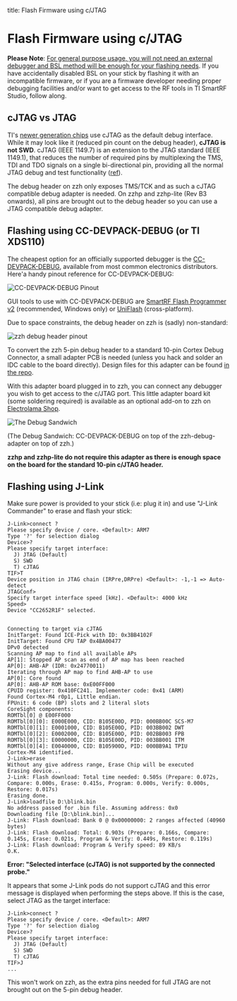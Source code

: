 title: Flash Firmware using c/JTAG

# Flash Firmware using c/JTAG

**Please Note**: <ins>For general purpose usage, you will not need an external debugger and [BSL method](/radio-docs/flash-ti-flash-prog/) will be enough for your flashing needs</ins>. If you have accidentally disabled BSL on your stick by flashing it with an incompatible firmware, or if you are a firmware developer needing proper debugging facilities and/or want to get access to the RF tools in TI SmartRF Studio, follow along.


## cJTAG vs JTAG

TI's [newer generation chips](/radio-docs/advanced/ti-part-numbers/) use cJTAG as the default debug interface. While it may look like it (reduced pin count on the debug header), **cJTAG is not SWD**. cJTAG (IEEE 1149.7) is an extension to the JTAG standard (IEEE 1149.1), that reduces the number of required pins by multiplexing the TMS, TDI and TDO signals on a single bi-directional pin, providing all the normal JTAG debug and test functionality ([ref](https://www.segger.com/products/debug-probes/j-link/technology/interface-description/#cjtag-compatibility)).

The debug header on zzh only exposes TMS/TCK and as such a cJTAG compatible debug adapter is needed. On zzhp and zzhp-lite (Rev B3 onwards), all pins are brought out to the debug header so you can use a JTAG compatible debug adapter.


## Flashing using CC-DEVPACK-DEBUG (or TI XDS110)

The cheapest option for an officially supported debugger is the [CC-DEVPACK-DEBUG](http://www.ti.com/tool/CC-DEVPACK-DEBUG), available from most common electronics distributors. Here'a handy pinout reference for CC-DEVPACK-DEBUG:

![CC-DEVPACK-DEBUG Pinout](/_assets/cc-devpack-debug-pinout.png)

GUI tools to use with CC-DEVPACK-DEBUG are [SmartRF Flash Programmer v2](https://www.ti.com/tool/FLASH-PROGRAMMER) (recommended, Windows only) or [UniFlash](https://www.ti.com/tool/UNIFLASH) (cross-platform).

Due to space constraints, the debug header on zzh is (sadly) non-standard:

![zzh debug header pinout](/_assets/zzh-debug-pinout.png)

To convert the zzh 5-pin debug header to a standard 10-pin Cortex Debug Connector, a small adapter PCB is needed (unless you hack and solder an IDC cable to the board directly). Design files for this adapter can be found [in the repo](https://github.com/electrolama/zig-a-zig-ah/tree/master/Debug-Adapter).

With this adapter board plugged in to zzh, you can connect any debugger you wish to get access to the c/JTAG port. This little adapter board kit (some soldering required) is available as an optional add-on to zzh on [Electrolama Shop](https://shop.electrolama.com/collections/accessories-and-spares/products/debug-adapter-kit-for-zzh-or-zzhp).

![The Debug Sandwich](/_assets/zzh-debugger-devpack.jpg)

(The Debug Sandwich: CC-DEVPACK-DEBUG on top of the zzh-debug-adapter on top of zzh.)

**zzhp and zzhp-lite do not require this adapter as there is enough space on the board for the standard 10-pin c/JTAG header.**



## Flashing using J-Link

Make sure power is provided to your stick (i.e: plug it in) and use "J-Link Commander" to erase and flash your stick: 


``` doscon
J-Link>connect ?
Please specify device / core. <Default>: ARM7
Type '?' for selection dialog
Device>?
Please specify target interface:
  J) JTAG (Default)
  S) SWD
  T) cJTAG
TIF>T
Device position in JTAG chain (IRPre,DRPre) <Default>: -1,-1 => Auto-detect
JTAGConf>
Specify target interface speed [kHz]. <Default>: 4000 kHz
Speed>
Device "CC2652R1F" selected.


Connecting to target via cJTAG
InitTarget: Found ICE-Pick with ID: 0x3BB4102F
InitTarget: Found CPU TAP 0x4BA00477
DPv0 detected
Scanning AP map to find all available APs
AP[1]: Stopped AP scan as end of AP map has been reached
AP[0]: AHB-AP (IDR: 0x24770011)
Iterating through AP map to find AHB-AP to use
AP[0]: Core found
AP[0]: AHB-AP ROM base: 0xE00FF000
CPUID register: 0x410FC241. Implementer code: 0x41 (ARM)
Found Cortex-M4 r0p1, Little endian.
FPUnit: 6 code (BP) slots and 2 literal slots
CoreSight components:
ROMTbl[0] @ E00FF000
ROMTbl[0][0]: E000E000, CID: B105E00D, PID: 000BB00C SCS-M7
ROMTbl[0][1]: E0001000, CID: B105E00D, PID: 003BB002 DWT
ROMTbl[0][2]: E0002000, CID: B105E00D, PID: 002BB003 FPB
ROMTbl[0][3]: E0000000, CID: B105E00D, PID: 003BB001 ITM
ROMTbl[0][4]: E0040000, CID: B105900D, PID: 000BB9A1 TPIU
Cortex-M4 identified.
J-Link>erase
Without any give address range, Erase Chip will be executed
Erasing device...
J-Link: Flash download: Total time needed: 0.505s (Prepare: 0.072s, Compare: 0.000s, Erase: 0.415s, Program: 0.000s, Verify: 0.000s, Restore: 0.017s)
Erasing done.
J-Link>loadfile D:\blink.bin
No address passed for .bin file. Assuming address: 0x0
Downloading file [D:\blink.bin]...
J-Link: Flash download: Bank 0 @ 0x00000000: 2 ranges affected (40960 bytes)
J-Link: Flash download: Total: 0.903s (Prepare: 0.166s, Compare: 0.145s, Erase: 0.021s, Program & Verify: 0.449s, Restore: 0.119s)
J-Link: Flash download: Program & Verify speed: 89 KB/s
O.K.
```

**Error: "Selected interface (cJTAG) is not supported by the connected probe."**

It appears that some J-Link pods do not support cJTAG and this error message is displayed when performing the steps above. If this is the case, select JTAG as the target interface:

``` doscon
J-Link>connect ?
Please specify device / core. <Default>: ARM7
Type '?' for selection dialog
Device>?
Please specify target interface:
  J) JTAG (Default)
  S) SWD
  T) cJTAG
TIF>J
...
```

This won't work on zzh, as the extra pins needed for full JTAG are not brought out on the 5-pin debug header.